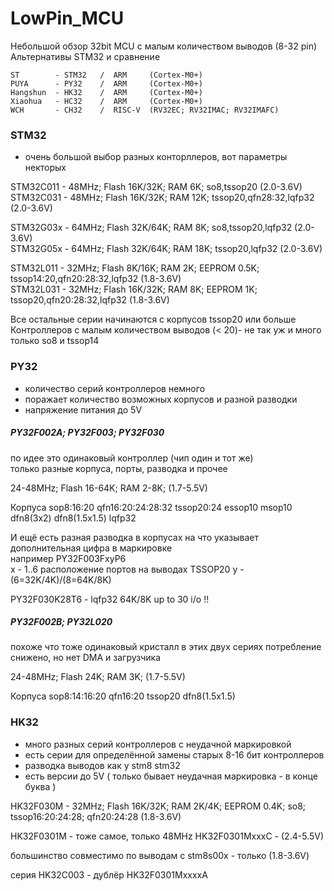 # LowPin_MCU
Небольшой обзор 32bit MCU с малым количеством выводов (8-32 pin)
Альтернативы STM32 и сравнение

```
ST        - STM32   /  ARM     (Cortex-M0+)
PUYA      - PY32    /  ARM     (Cortex-M0+)
Hangshun  - HK32    /  ARM     (Cortex-M0+)
Xiaohua   - HC32    /  ARM     (Cortex-M0+)
WCH       - CH32    /  RISC-V  (RV32EC; RV32IMAC; RV32IMAFC)
```

### STM32

- очень большой выбор разных конторллеров, вот параметры некторых

STM32C011   - 48MHz; Flash 16K/32K; RAM 6K; so8,tssop20  (2.0-3.6V)<br>
STM32C031   - 48MHz; Flash 16K/32K; RAM 12K; tssop20,qfn28:32,lqfp32  (2.0-3.6V)

STM32G03x   - 64MHz; Flash 32K/64K; RAM 8K; so8,tssop20,lqfp32  (2.0-3.6V)<br>
STM32G05x   - 64MHz; Flash 32K/64K; RAM 18K; tssop20,lqfp32  (2.0-3.6V)

STM32L011   - 32MHz; Flash  8K/16K; RAM 2K; EEPROM 0.5K; tssop14:20,qfn20:28:32,lqfp32  (1.8-3.6V)<br>
STM32L031   - 32MHz; Flash 16K/32K; RAM 8K; EEPROM 1K; tssop20,qfn20:28:32,lqfp32  (1.8-3.6V)

Все остальные серии начинаются с корпусов tssop20 или больше<br>
Контроллеров с малым количеством выводов (< 20)- не так уж и много<br>
только so8 и tssop14

### PY32

- количество серий контроллеров немного
- поражает количество возможных корпусов и разной разводки
- напряжение питания до 5V

##### PY32F002A; PY32F003; PY32F030 

  по идее это одинаковый контроллер (чип один и тот же)<br>
  только разные корпуса, порты, разводка и прочее<br>

  24-48MHz; Flash 16-64K; RAM 2-8K; (1.7-5.5V)

Корпуса 
sop8:16:20  qfn16:20:24:28:32  tssop20:24  essop10  msop10  dfn8(3x2)  dfn8(1.5x1.5)  lqfp32

И ещё есть разная разводка в корпусах на что указывает дополнительная цифра в маркировке<br>
например  PY32F003FxyP6<br>
   x - 1..6  расположение портов на выводах TSSOP20  y - (6=32K/4K)/(8=64K/8K)

PY32F030K28T6 - lqfp32  64K/8K  up to  30 i/o !!

##### PY32F002B; PY32L020

  похоже что тоже одинаковый кристалл в этих двух сериях
  потребление снижено, но нет DMA и загрузчика

  24-48MHz; Flash 24K; RAM 3K; (1.7-5.5V)

Корпуса 
sop8:14:16:20  qfn16:20  tssop20  dfn8(1.5x1.5)


### HK32

- много разных серий контроллеров с неудачной маркировкой 
- есть серии для определённой замены старых 8-16 бит контроллеров 
- разводка выводов как у stm8 stm32
- есть версии до 5V ( только бывает неудачная маркировка - в конце буква )

HK32F030M - 32MHz; Flash  16K/32K; RAM 2K/4K; EEPROM 0.4K; so8; tssop16:20:24:28; qfn20:24:28  (1.8-3.6V)

HK32F0301M - тоже самое, только 48MHz
HK32F0301MxxxC - (2.4-5.5V) 

большинство совместимо по выводам с stm8s00x - только (1.8-3.6V)

серия HK32C003 - дублёр  HK32F0301MxxxxA

